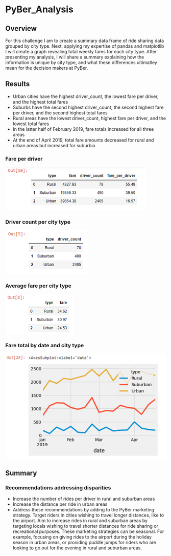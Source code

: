 # PyBer_Analysis
## Overview
For this challenge I am to create a summary data frame of ride sharing data grouped by city type. Next, applying my expertise of pandas and matplotlib I will create a graph revealing total weekly fares for each city type. After presenting my analysis, I will share a summary explaining how the information is unique by city type, and what these differences ultimatley mean for the decision makers at PyBer.

## Results
- Urban cities have the highest driver_count, the lowest fare per driver, and the highest total fares
- Suburbs have the second highest driver_count, the second highest fare per driver, and the second highest total fares
- Rural areas have the lowest driver_count, highest fare per driver, and the lowest total fares
- In the latter half of February 2019, fare totals increased for all three areas
- At the end of April 2019, total fare amounts decreased for rural and urban areas but increased for suburbia

### Fare per driver
![A](https://github.com/wolfi584/PyBer_Analysis/blob/main/Resources/fare_per_priver.PNG?raw=true)
### Driver count per city type
![B](https://github.com/wolfi584/PyBer_Analysis/blob/main/Resources/driver_count.PNG?raw=true)
### Average fare per city type
![C](https://github.com/wolfi584/PyBer_Analysis/blob/main/Resources/average_fare_per_city_type.PNG?raw=true)
### Fare total by date and city type
![D](https://github.com/wolfi584/PyBer_Analysis/blob/main/Resources/matplotlib_chart.PNG?raw=true)

## Summary
### Recommendations addressing disparities
  - Increase the number of rides per driver in rural and suburban areas
  - Increase the distance per ride in urban areas 
  - Address these recommendations by adding to the PyBer marketing strategy. Target riders in cities wishing to travel longer distances, like to the airport. Aim to increase rides in rural and suburban areas by targeting locals wishing to travel shorter distances for ride sharing or recreational purposes. These marketing strategies can be seasonal. For example, focusing on giving rides to the airport during the holiday season in urban areas, or providing puddle jumps for riders who are looking to go out for the evening in rural and suburban areas. 
